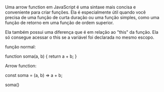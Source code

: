 Uma arrow function em JavaScript é uma sintaxe mais concisa e conveniente para criar funções. Ela é especialmente útil quando você precisa de uma função de curta duração ou uma função simples, como uma função de retorno em uma função de ordem superior.

Ela também possui uma diferença que é em relação ao "this" da função. Ela só consegue acessar o this se a variável foi declarada no mesmo escopo.



função normal:

function soma(a, b) {
  return a + b;
}


Arrow function:

const soma = (a, b) => a + b;


soma()